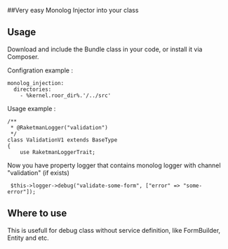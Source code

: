 ##Very easy Monolog Injector into your class

## Usage

Download and include the Bundle class in your code, or install it via Composer.


Configration example :

	monolog_injection:
      directories:
        - %kernel.roor_dir%.'/../src'


Usage example :
    
	/**
     * @RaketmanLogger("validation")
     */
    class ValidationV1 extends BaseType
    {
        use RaketmanLoggerTrait;
		
Now you have property logger that contains monolog logger with channel "validation" (if exists) 

	 $this->logger->debug("validate-some-form", ["error" => "some-error"]);

	
## Where to use

This is usefull for debug class without service definition, like FormBuilder, Entity and etc.